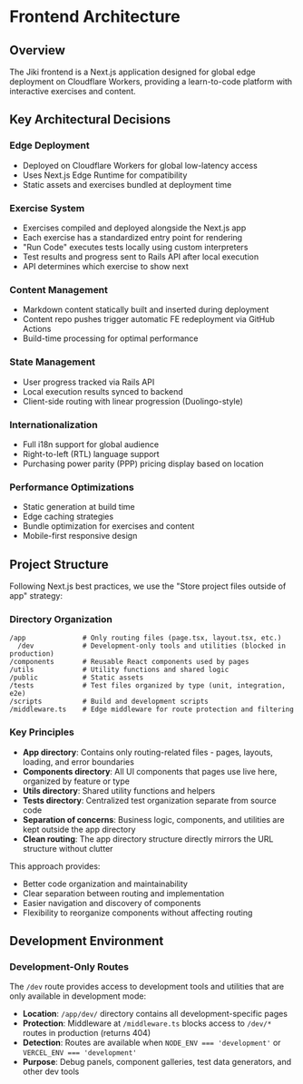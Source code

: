 # Frontend Architecture

## Overview

The Jiki frontend is a Next.js application designed for global edge deployment on Cloudflare Workers, providing a learn-to-code platform with interactive exercises and content.

## Key Architectural Decisions

### Edge Deployment

- Deployed on Cloudflare Workers for global low-latency access
- Uses Next.js Edge Runtime for compatibility
- Static assets and exercises bundled at deployment time

### Exercise System

- Exercises compiled and deployed alongside the Next.js app
- Each exercise has a standardized entry point for rendering
- "Run Code" executes tests locally using custom interpreters
- Test results and progress sent to Rails API after local execution
- API determines which exercise to show next

### Content Management

- Markdown content statically built and inserted during deployment
- Content repo pushes trigger automatic FE redeployment via GitHub Actions
- Build-time processing for optimal performance

### State Management

- User progress tracked via Rails API
- Local execution results synced to backend
- Client-side routing with linear progression (Duolingo-style)

### Internationalization

- Full i18n support for global audience
- Right-to-left (RTL) language support
- Purchasing power parity (PPP) pricing display based on location

### Performance Optimizations

- Static generation at build time
- Edge caching strategies
- Bundle optimization for exercises and content
- Mobile-first responsive design

## Project Structure

Following Next.js best practices, we use the "Store project files outside of app" strategy:

### Directory Organization

```
/app              # Only routing files (page.tsx, layout.tsx, etc.)
  /dev            # Development-only tools and utilities (blocked in production)
/components       # Reusable React components used by pages
/utils            # Utility functions and shared logic
/public           # Static assets
/tests            # Test files organized by type (unit, integration, e2e)
/scripts          # Build and development scripts
/middleware.ts    # Edge middleware for route protection and filtering
```

### Key Principles

- **App directory**: Contains only routing-related files - pages, layouts, loading, and error boundaries
- **Components directory**: All UI components that pages use live here, organized by feature or type
- **Utils directory**: Shared utility functions and helpers
- **Tests directory**: Centralized test organization separate from source code
- **Separation of concerns**: Business logic, components, and utilities are kept outside the app directory
- **Clean routing**: The app directory structure directly mirrors the URL structure without clutter

This approach provides:

- Better code organization and maintainability
- Clear separation between routing and implementation
- Easier navigation and discovery of components
- Flexibility to reorganize components without affecting routing

## Development Environment

### Development-Only Routes

The `/dev` route provides access to development tools and utilities that are only available in development mode:

- **Location**: `/app/dev/` directory contains all development-specific pages
- **Protection**: Middleware at `/middleware.ts` blocks access to `/dev/*` routes in production (returns 404)
- **Detection**: Routes are available when `NODE_ENV === 'development'` or `VERCEL_ENV === 'development'`
- **Purpose**: Debug panels, component galleries, test data generators, and other dev tools
